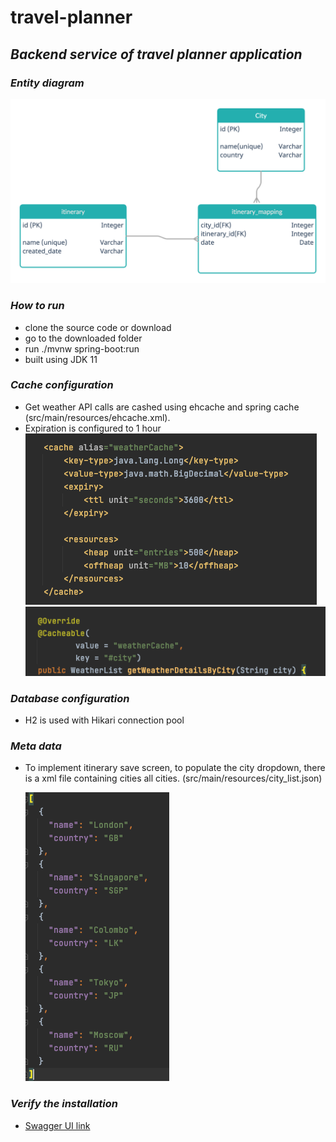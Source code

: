 # travel-planner
## _Backend service of travel planner application_
### _Entity diagram_
![entity diagram](./src/doc/ER.jpg)

### _How to run_
- clone the source code or download
- go to the downloaded folder
- run ./mvnw spring-boot:run
- built using JDK 11

### _Cache configuration_
- Get weather API calls are cashed using ehcache and spring cache (src/main/resources/ehcache.xml).
- Expiration is configured to 1 hour
  ![ehcache config](./src/doc/eh_cache.png)
  ![spring_cache config](./src/doc/spring_cache.png)



### _Database configuration_

- H2 is used with Hikari connection pool

### _Meta data_

- To implement itinerary save screen, to populate the city dropdown, 
  there is a xml file containing cities all cities.
  (src/main/resources/city_list.json)

  ![clity_list](./src/doc/city.png)

### _Verify the installation_
- [Swagger UI link](http://localhost:8080/swagger-ui/#) 
